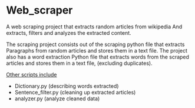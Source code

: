 # Web_scraper

A web scraping project that extracts random articles from wikipedia 
And extracts, filters and analyzes the extracted content.<br />

The scraping project consists out of the scraping python file that extracts
Paragraphs from random articles and stores them in a text file. The project also has a word extraction Python file that extracts words from the scraped articles and stores them in a text file, (excluding duplicates).<br />


<ins>Other scripts include </ins>
- Dictionary.py (describing words extracted) <br />
- Sentence_filter.py (cleaning up extracted articles) <br />
- analyzer.py (analyze cleaned data) <br />
